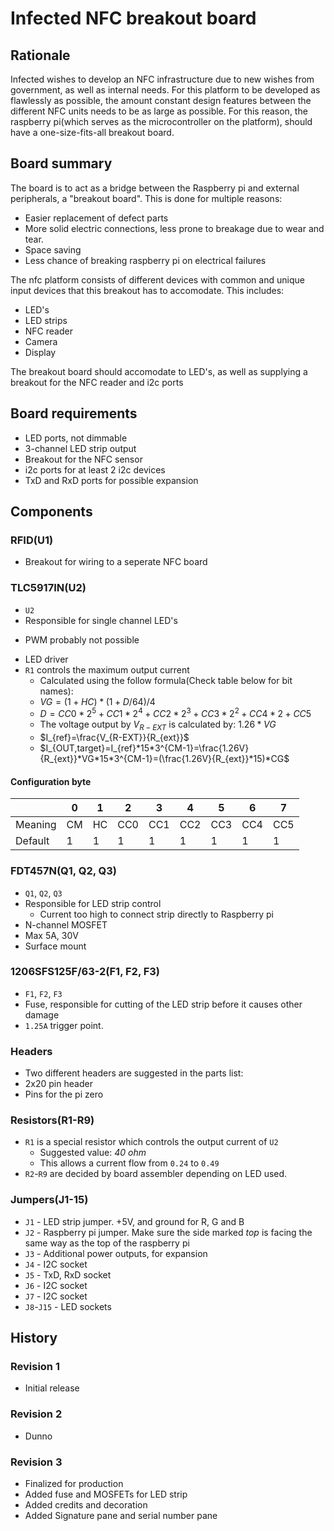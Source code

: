 # Infected NFC breakout board

## Rationale

Infected wishes to develop an NFC infrastructure due to new wishes from government, as well as internal needs. For this platform to be developed as flawlessly as possible, the amount constant design features between the different NFC units needs to be as large as possible. For this reason, the raspberry pi(which serves as the microcontroller on the platform), should have a one-size-fits-all breakout board.

## Board summary

The board is to act as a bridge between the Raspberry pi and external peripherals, a "breakout board". This is done for multiple reasons:

 * Easier replacement of defect parts
 * More solid electric connections, less prone to breakage due to wear and tear.
 * Space saving
 * Less chance of breaking raspberry pi on electrical failures

The nfc platform consists of different devices with common and unique input devices that this breakout has to accomodate. This includes:

 * LED's
 * LED strips
 * NFC reader
 * Camera
 * Display

The breakout board should accomodate to LED's, as well as supplying a breakout for the NFC reader and i2c ports

## Board requirements

 * LED ports, not dimmable
 * 3-channel LED strip output
 * Breakout for the NFC sensor
 * i2c ports for at least 2 i2c devices
 * TxD and RxD ports for possible expansion

## Components

### RFID(U1)

 * Breakout for wiring to a seperate NFC board

### TLC5917IN(U2)

 * `U2`
 * Responsible for single channel LED's
  - PWM probably not possible
 * LED driver
 * `R1` controls the maximum output current
   - Calculated using the follow formula(Check table below for bit names):
   - $VG=(1+HC)*(1+D/64)/4$
   - $D = CC0*2^5+CC1*2^4+CC2*2^3+CC3*2^2+CC4*2+CC5$
   - The voltage output by $V_{R-EXT}$ is calculated by: $1.26*VG$
   - $I_{ref}=\frac{V_{R-EXT}}{R_{ext}}$
   - $I_{OUT,target}=I_{ref}*15*3^{CM-1}=\frac{1.26V}{R_{ext}}*VG*15*3^{CM-1}=(\frac{1.26V}{R_{ext}}*15)*CG$

#### Configuration byte

|         |  0 |  1 |   2 |   3 |   4 |   5 |   6 |   7 |
|---------|----|----|-----|-----|-----|-----|-----|-----|
| Meaning | CM | HC | CC0 | CC1 | CC2 | CC3 | CC4 | CC5 |
| Default |  1 |  1 |   1 |   1 |   1 |   1 |   1 |   1 |

### FDT457N(Q1, Q2, Q3)

 * `Q1`, `Q2`, `Q3`
 * Responsible for LED strip control
   - Current too high to connect strip directly to Raspberry pi
 * N-channel MOSFET
 * Max 5A, 30V
 * Surface mount

### 1206SFS125F/63-2(F1, F2, F3)

 * `F1`, `F2`, `F3`
 * Fuse, responsible for cutting of the LED strip before it causes other damage
 * `1.25A` trigger point.

### Headers

 * Two different headers are suggested in the parts list:
 * 2x20 pin header
 * Pins for the pi zero

### Resistors(R1-R9)

* `R1` is a special resistor which controls the output current of `U2`
  - Suggested value: *40 ohm*
  - This allows a current flow from `0.24` to `0.49`
* `R2`-`R9` are decided by board assembler depending on LED used.

### Jumpers(J1-15)

 * `J1` - LED strip jumper. +5V, and ground for R, G and B
 * `J2` - Raspberry pi jumper. Make sure the side marked *top* is facing the same way as the top of the raspberry pi
 * `J3` - Additional power outputs, for expansion
 * `J4` - I2C socket
 * `J5` - TxD, RxD socket
 * `J6` - I2C socket
 * `J7` - I2C socket
 * `J8`-`J15` - LED sockets

## History

### Revision 1

 * Initial release

### Revision 2

 * Dunno

### Revision 3

 * Finalized for production
 * Added fuse and MOSFETs for LED strip
 * Added credits and decoration
 * Added Signature pane and serial number pane